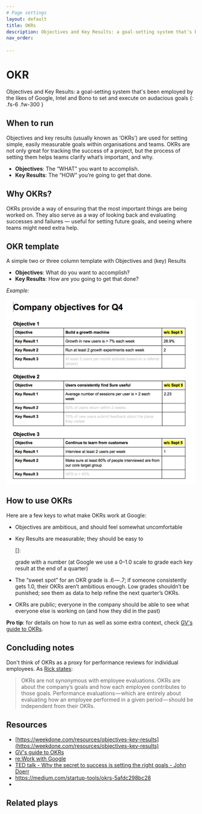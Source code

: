 ```yaml
---
# Page settings
layout: default
title: OKRs
description: Objectives and Key Results: a goal-setting system that's been employed by the likes of Google, Intel and Bono to set and execute on audacious goals
nav_order:

---
```

# OKR
Objectives and Key Results: a goal-setting system that's been employed by the likes of Google, Intel and Bono to set and execute on audacious goals
{: .fs-6 .fw-300 }

## When to run
Objectives and key results (usually known as ‘OKRs’) are used for setting simple, easily measurable goals within organisations and teams. OKRs are not only great for tracking the success of a project, but the process of setting them helps teams clarify what’s important, and why.

* **Objectives**: The “WHAT” you want to accomplish.
* **Key Results**: The “HOW” you’re going to get that done.


## Why OKRs?
OKRs provide a way of ensuring that the most important things are being worked on. They also serve as a way of looking back and evaluating successes and failures — useful for setting future goals, and seeing where teams might need extra help.


## OKR template
A simple two or three column template with Objectives and (key) Results

* **Objectives**: What do you want to accomplish?
* **Key Results**: How are you going to get that done?


*Example:*

![Sure OKR example](../assets/okr-example-sure.png)


## How to use OKRs

Here are a few keys to what make OKRs work at Google:

- Objectives are ambitious, and should feel somewhat uncomfortable

- Key Results are measurable; they should be easy to

  []:

   grade with a number (at Google we use a 0–1.0 scale to grade each key result at the end of a quarter)

- The “sweet spot” for an OKR grade is .6 — .7; if someone consistently gets 1.0, their OKRs aren’t ambitious enough. Low grades shouldn’t be punished; see them as data to help refine the next quarter’s OKRs.

- OKRs are public; everyone in the company should be able to see what everyone else is working on (and how they did in the past)

**Pro tip**: for details on how to run as well as some extra context, check [GV's guide to OKRs][gv-guide].




## Concluding notes
Don't think of OKRs as a proxy for performance reviews for individual employees. As [Rick states][gv-guide]:

> OKRs are not synonymous with employee evaluations. OKRs are about the company’s goals and how each employee contributes to those goals. Performance evaluations — which are entirely about evaluating how an employee performed in a given period — should be independent from their OKRs.



## Resources
- [https://weekdone.com/resources/objectives-key-results](https://weekdone.com/resources/objectives-key-results)
- [GV's guide to OKRs][gv-guide]
- [re:Work with Google](https://rework.withgoogle.com/guides/set-goals-with-okrs/steps/introduction/)
- [TED talk - Why the secret to success is setting the right goals - John Doerr](https://www.youtube.com/watch?v=L4N1q4RNi9I)
- https://medium.com/startup-tools/okrs-5afdc298bc28
-

## Related plays



[gv-guide]: https://library.gv.com/how-google-sets-goals-okrs-a1f69b0b72c7#.tfwiuenot	"GV guide"
